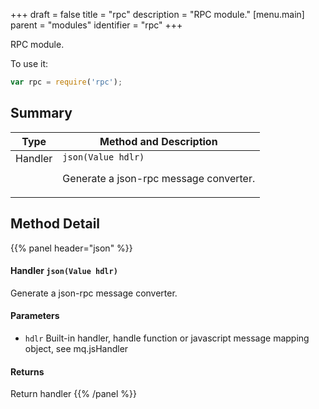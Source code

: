+++
draft = false
title = "rpc"
description = "RPC module."
[menu.main]
parent = "modules"
identifier = "rpc"
+++

RPC module.

To use it: 
```js
var rpc = require('rpc');
```

## Summary

Type                           | Method and Description
-------------------------------|---------------------------------------------
Handler            | `json(Value hdlr)`<p>Generate a json-rpc message converter.</p>

## Method Detail

{{% panel header="json" %}}
#### **Handler** `json(Value hdlr)`

Generate a json-rpc message converter.

#### Parameters
* `hdlr` Built-in handler, handle function or javascript message mapping object, see mq.jsHandler

#### Returns
Return handler
{{% /panel %}}

<style>
  td {
    vertical-align: top;
  }
</style>